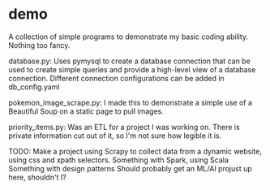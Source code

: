 # demo
A collection of simple programs to demonstrate my basic coding ability. Nothing too fancy.

database.py:
  Uses pymysql to create a database connection that can be used to create simple queries and provide a high-level view of a database connection. Different connection configurations can be added in db_config.yaml

pokemon_image_scrape.py:
  I made this to demonstrate a simple use of a Beautiful Soup on a static page to pull images.

priority_items.py:
  Was an ETL for a project I was working on. There is private information cut out of it, so I'm not sure how legible it is.

TODO:
  Make a project using Scrapy to collect data from a dynamic website, using css and xpath selectors.
  Something with Spark, using Scala
  Something with design patterns
  Should probably get an ML/AI projust up here, shouldn't I?
 
